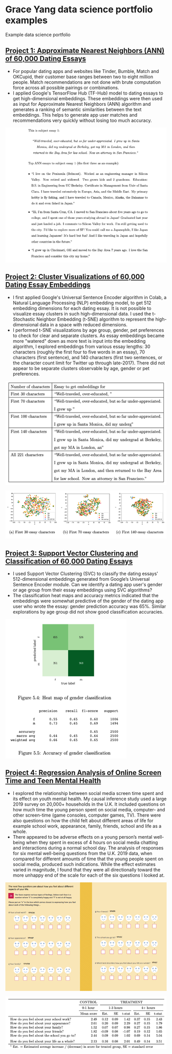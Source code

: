 # Grace Yang data science portfolio examples
Example data science portfolio


## [Project 1: Approximate Nearest Neighbors (ANN) of 60,000 Dating Essays](https://github.com/gracehikes/proj_ANN_essay_pairings)
* For popular dating apps and websites like Tinder, Bumble, Match and OKCupid, their customer base ranges between two to eight million people. Match recommendations are not done with brute computation force across all possible pairings or combinations.
* I applied Google's TensorFlow Hub (TF-Hub) model to dating essays to get high-dimensional embeddings. These embeddings were then used as input for Approximate Nearest Neighbors (ANN) algorithm and generates a ranking of semantic similarities between the text embeddings. This helps to generate app user matches and recommendations very quickly without losing too much accuracy.

![](/images/sample%20essay%20and%20top%203%20ANN%20matches.png)


## [Project 2: Cluster Visualizations of 60,000 Dating Essay Embeddings](https://github.com/gracehikes/proj_dating_essays_tSNE_clusters)
* I first applied Google's Universal Sentence Encoder algorithm in Colab, a Natural Language Processing (NLP) embedding model, to get 512 embedding dimensions for each dating essay. It is not possible to visualize essay clusters in such high-dimensional data. I used the t-Stochastic Neighbor Embedding (t-SNE) algorithm to represent the high-dimensional data in a space with reduced dimensions.
* I performed t-SNE visualizations by age group, gender, pet preferences to check for clear and separate clusters. As essay embeddings became more "watered" down as more text is input into the embedding algorithm, I explored embeddings from various essay lengths: 30 characters (roughly the first four to five words in an essay), 70 characters (first sentence), and 140 characters (first two sentences, or the character count limit for Twitter up through late-2017). There did not appear to be separate clusters observable by age, gender or pet preferences.

![](/images/essay%20lengths%2030%2070%20140%20example.png)

![](/images/tSNE%20visual%20cluster%20by%20age.png)


## [Project 3: Support Vector Clustering and Classification of 60,000 Dating Essays](https://github.com/gracehikes/proj_classification_SVC)
* I used Support Vector Clustering (SVC) to classify the dating essays' 512-dimensional embeddings generated from Google’s Universal Sentence Encoder module. Can we identify a dating app user's gender or age group from their essay embeddings using SVC algorithms?
* The classification heat maps and accuracy metrics indicated that the embeddings were somewhat predictive of the gender of the dating app user who wrote the essay: gender prediction accuracy was 65%. Similar explorations by age group did not show good classification accuracies.

![](/images/SVC%20classification%20gender.png)


## [Project 4: Regression Analysis of Online Screen Time and Teen Mental Health](https://github.com/gracehikes/proj_social_media_teen_mental_health)
* I explored the relationship between social media screen time spent and its effect on youth mental health. My causal inference study used a large 2019 survey on 20,000+ households in the U.K. It included questions on how much time the young person spent on social media, computer- and other screen-time (game consoles, computer games, TV). There were also questions on how the child felt about different areas of life for example school work, appearance, family, friends, school and life as a whole.
* There appeared to be adverse effects on a young person’s mental well-being when they spent in excess of 4 hours on social media chatting and interactions during a normal school day. The analysis of responses for six mental well-being questions from the U.K. 2019 data, when compared for different amounts of time that the young people spent on social media, produced such indications. While the effect estimates varied in magnitude, I found that they were all directionally toward the more unhappy end of the scale for each of the six questions I looked at.

![](/images/project%20report%207%20emoticons.png)

![](/images/project%20report%20effect%20results%20table.png)
